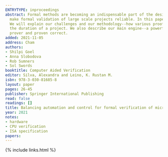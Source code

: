 ```yaml
---
ENTRYTYPE: inproceedings
abstract: Formal methods are becoming an indispensable part of the design process in software and hardware industry. It takes robust tools and proofs to
  make formal validation of large scale projects reliable. In this paper, we will describe the current status of formal verification at Centaur Technology.
  We will explain our challenges and our methodology--how various proofs and verification artifacts are interconnected and how we keep them consistent over
  the duration of a project. We also describe our main engine--a powerful symbolic simulator with rewriting capabilities that is integrated in a theorem
  prover and proven correct.
added: 2021-11-05
address: Cham
authors:
- Shilpi Goel
- Anna Slobodova
- Rob Sumners
- Sol Swords
booktitle: Computer Aided Verification
editor: Silva, Alexandra and Leino, K. Rustan M.
isbn: 978-3-030-81685-8
layout: paper
pages: 26-45
publisher: Springer International Publishing
read: false
readings: []
title: Balancing automation and control for formal verification of microprocessors
year: 2021
notes:
- hardware
- CPU verification
- ISA specification
papers:
---
```

{% include links.html %}
